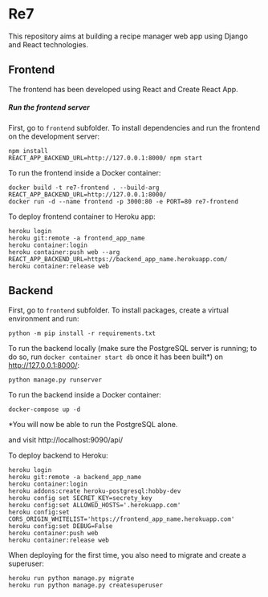# Re7

This repository aims at building a recipe manager web app using Django and React technologies.

## Frontend

The frontend has been developed using React and Create React App.

##### Run the frontend server

First, go to `frontend` subfolder.
To install dependencies and run the frontend on the development server:

```
npm install
REACT_APP_BACKEND_URL=http://127.0.0.1:8000/ npm start
```

To run the frontend inside a Docker container:

```
docker build -t re7-frontend . --build-arg REACT_APP_BACKEND_URL=http://127.0.0.1:8000/
docker run -d --name frontend -p 3000:80 -e PORT=80 re7-frontend
```

To deploy frontend container to Heroku app:

```
heroku login
heroku git:remote -a frontend_app_name
heroku container:login
heroku container:push web --arg REACT_APP_BACKEND_URL=https://backend_app_name.herokuapp.com/
heroku container:release web
```

## Backend

First, go to `frontend` subfolder.
To install packages, create a virtual environment and run:

```
python -m pip install -r requirements.txt
```

To run the backend locally (make sure the PostgreSQL server is running; to do so, run `docker container start db` once it has been built\*) on http://127.0.0.1:8000/:

```
python manage.py runserver
```

To run the backend inside a Docker container:

```
docker-compose up -d
```

\*You will now be able to run the PostgreSQL alone.

and visit http://localhost:9090/api/

To deploy backend to Heroku:

```
heroku login
heroku git:remote -a backend_app_name
heroku container:login
heroku addons:create heroku-postgresql:hobby-dev
heroku config set SECRET_KEY=secrety_key
heroku config:set ALLOWED_HOSTS='.herokuapp.com'
heroku config:set CORS_ORIGIN_WHITELIST='https://frontend_app_name.herokuapp.com'
heroku config:set DEBUG=False
heroku container:push web
heroku container:release web
```

When deploying for the first time, you also need to migrate and create a superuser:

```
heroku run python manage.py migrate
heroku run python manage.py createsuperuser
```
